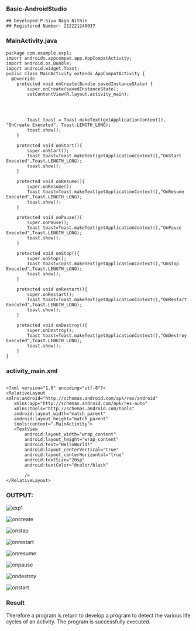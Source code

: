 ### Basic-AndroidStudio
```
## Developed:P.Siva Naga Nithin
## Registered Number: 212221240037
```
### MainActivity.java
```
package com.example.exp1;
import androidx.appcompat.app.AppCompatActivity;
import android.os.Bundle;
import android.widget.Toast;
public class MainActivity extends AppCompatActivity {
  @Override
    protected void onCreate(Bundle savedInstanceState) {
        super.onCreate(savedInstanceState);
        setContentView(R.layout.activity_main);




        Toast toast = Toast.makeText(getApplicationContext(), "OnCreate Executed", Toast.LENGTH_LONG);
        toast.show();
    }

    protected void onStart(){
        super.onStart();
        Toast toast=Toast.makeText(getApplicationContext(),"OnStart Executed",Toast.LENGTH_LONG);
        toast.show();
    }

    protected void onResume(){
        super.onResume();
        Toast toast=Toast.makeText(getApplicationContext(),"OnResume Executed",Toast.LENGTH_LONG);
        toast.show();
    }

    protected void onPause(){
        super.onPause();
        Toast toast=Toast.makeText(getApplicationContext(),"OnPause Executed",Toast.LENGTH_LONG);
        toast.show();
    }

    protected void onStop(){
        super.onStop();
        Toast toast=Toast.makeText(getApplicationContext(),"OnStop Executed",Toast.LENGTH_LONG);
        toast.show();
    }

    protected void onRestart(){
        super.onRestart();
        Toast toast=Toast.makeText(getApplicationContext(),"OnRestart Executed",Toast.LENGTH_LONG);
        toast.show();
    }

    protected void onDestroy(){
        super.onDestroy();
        Toast toast=Toast.makeText(getApplicationContext(),"OnDestroy Executed",Toast.LENGTH_LONG);
        toast.show();
    }
}
```

 ### activity_main.xml
 ```

<?xml version="1.0" encoding="utf-8"?>
<RelativeLayout xmlns:android="http://schemas.android.com/apk/res/android"
    xmlns:app="http://schemas.android.com/apk/res-auto"
    xmlns:tools="http://schemas.android.com/tools"
    android:layout_width="match_parent"
    android:layout_height="match_parent"
    tools:context=".MainActivity">
    <TextView
        android:layout_width="wrap_content"
        android:layout_height="wrap_content"
        android:text="HelloWorld!"
        android:layout_centerVertical="true"
        android:layout_centerHorizontal="true"
        android:textSize="20sp"
        android:textColor="@color/black"

        />
</RelativeLayout>
```

### OUTPUT:
![exp1](https://user-images.githubusercontent.com/94154780/190669055-de4de347-296a-412d-8a5c-93759fd540a1.png)


![oncreate](https://user-images.githubusercontent.com/94154780/190668980-43f432e6-6b6e-47cd-ae9e-cc2bc3c884fe.png)

![onstap](https://user-images.githubusercontent.com/94154780/190669157-bed6a110-9f14-4497-b598-89159c4ba2d5.png)

![onrestart](https://user-images.githubusercontent.com/94154780/190669241-4e1fece2-d239-4cfd-9ac6-3187d9824022.png)

![onresume](https://user-images.githubusercontent.com/94154780/190669292-8bb0a61a-7790-4889-9b59-771d9798a76c.png)

![onpause](https://user-images.githubusercontent.com/94154780/190669327-36f85fca-19ad-46d2-ad9a-6145d6712cd6.png)

![ondestroy](https://user-images.githubusercontent.com/94154780/190669502-35a3023a-9a3f-44e4-8ddf-32cd42162c2a.png)

![onstart](https://user-images.githubusercontent.com/94154780/190669585-655edd7e-eeca-4821-8019-3754bb424bed.png)














### Result

Therefore a program is return to develop a program to detect the various life cycles of an activity. The program is successfully executed.




